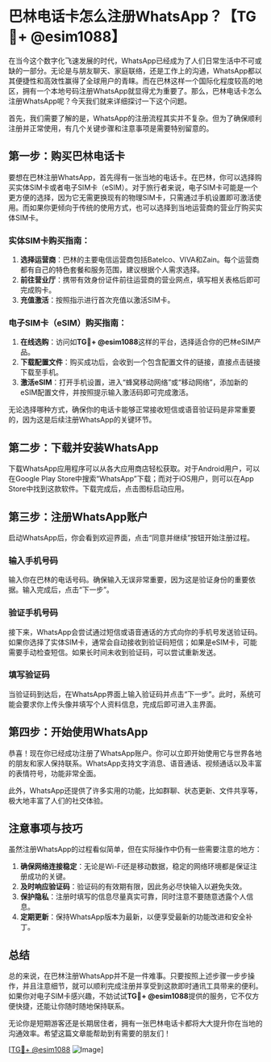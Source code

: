 # 巴林电话卡怎么注册WhatsApp？【TG💪+ @esim1088】

在当今这个数字化飞速发展的时代，WhatsApp已经成为了人们日常生活中不可或缺的一部分。无论是与朋友聊天、家庭联络，还是工作上的沟通，WhatsApp都以其便捷性和高效性赢得了全球用户的青睐。而在巴林这样一个国际化程度较高的地区，拥有一个本地号码注册WhatsApp就显得尤为重要了。那么，巴林电话卡怎么注册WhatsApp呢？今天我们就来详细探讨一下这个问题。

首先，我们需要了解的是，WhatsApp的注册流程其实并不复杂。但为了确保顺利注册并正常使用，有几个关键步骤和注意事项是需要特别留意的。

## 第一步：购买巴林电话卡

要想在巴林注册WhatsApp，首先得有一张当地的电话卡。在巴林，你可以选择购买实体SIM卡或者电子SIM卡（eSIM）。对于旅行者来说，电子SIM卡可能是一个更方便的选择，因为它无需更换现有的物理SIM卡，只需通过手机设置即可激活使用。而如果你更倾向于传统的使用方式，也可以选择到当地运营商的营业厅购买实体SIM卡。

### 实体SIM卡购买指南：
1. **选择运营商**：巴林的主要电信运营商包括Batelco、VIVA和Zain。每个运营商都有自己的特色套餐和服务范围，建议根据个人需求选择。
2. **前往营业厅**：携带有效身份证件前往运营商的营业网点，填写相关表格后即可完成购卡。
3. **充值激活**：按照指示进行首次充值以激活SIM卡。

### 电子SIM卡（eSIM）购买指南：
1. **在线选购**：访问如**TG💪+ @esim1088**这样的平台，选择适合你的巴林eSIM产品。
2. **下载配置文件**：购买成功后，会收到一个包含配置文件的链接，直接点击链接下载至手机。
3. **激活eSIM**：打开手机设置，进入“蜂窝移动网络”或“移动网络”，添加新的eSIM配置文件，并按照提示输入激活码即可完成激活。

无论选择哪种方式，确保你的电话卡能够正常接收短信或语音验证码是非常重要的，因为这是后续注册WhatsApp的关键环节。

## 第二步：下载并安装WhatsApp

下载WhatsApp应用程序可以从各大应用商店轻松获取。对于Android用户，可以在Google Play Store中搜索“WhatsApp”下载；而对于iOS用户，则可以在App Store中找到这款软件。下载完成后，点击图标启动应用。

## 第三步：注册WhatsApp账户

启动WhatsApp后，你会看到欢迎界面，点击“同意并继续”按钮开始注册过程。

### 输入手机号码
输入你在巴林的电话号码。确保输入无误非常重要，因为这是验证身份的重要依据。输入完成后，点击“下一步”。

### 验证手机号码
接下来，WhatsApp会尝试通过短信或语音通话的方式向你的手机号发送验证码。如果你选择了实体SIM卡，通常会自动接收到验证码短信；如果是eSIM卡，可能需要手动检查短信。如果长时间未收到验证码，可以尝试重新发送。

### 填写验证码
当验证码到达后，在WhatsApp界面上输入验证码并点击“下一步”。此时，系统可能会要求你上传头像并填写个人资料信息，完成后即可进入主界面。

## 第四步：开始使用WhatsApp

恭喜！现在你已经成功注册了WhatsApp账户。你可以立即开始使用它与世界各地的朋友和家人保持联系。WhatsApp支持文字消息、语音通话、视频通话以及丰富的表情符号，功能非常全面。

此外，WhatsApp还提供了许多实用的功能，比如群聊、状态更新、文件共享等，极大地丰富了人们的社交体验。

## 注意事项与技巧

虽然注册WhatsApp的过程看似简单，但在实际操作中仍有一些需要注意的地方：

1. **确保网络连接稳定**：无论是Wi-Fi还是移动数据，稳定的网络环境都是保证注册成功的关键。
2. **及时响应验证码**：验证码的有效期有限，因此务必尽快输入以避免失效。
3. **保护隐私**：注册时填写的信息尽量真实可靠，同时注意不要随意透露个人信息。
4. **定期更新**：保持WhatsApp版本为最新，以便享受最新的功能改进和安全补丁。

## 总结

总的来说，在巴林注册WhatsApp并不是一件难事。只要按照上述步骤一步步操作，并且注意细节，就可以顺利完成注册并享受到这款即时通讯工具带来的便利。如果你对电子SIM卡感兴趣，不妨试试**TG💪+ @esim1088**提供的服务，它不仅方便快捷，还能让你随时随地保持联系。

无论你是短期游客还是长期居住者，拥有一张巴林电话卡都将大大提升你在当地的沟通效率。希望这篇文章能帮助到有需要的朋友们！

[[TG💪+ @esim1088](https://t.me/s/esim1088) ![Image](https://i.postimg.cc/4NQfJmqS/Snipaste-2025-05-13-00-14-12.png)]